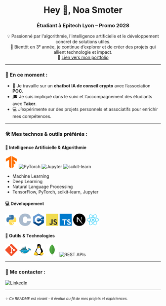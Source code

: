 <h1 align="center">Hey 👋, Noa Smoter</h1>
<h3 align="center">Étudiant à Epitech Lyon – Promo 2028</h3>

<p align="center">
💡 Passionné par l'algorithmie, l'intelligence artificielle et le développement concret de solutions utiles.<br>
🎯 Bientôt en 3ᵉ année, je continue d’explorer et de créer des projets qui allient technologie et impact.<br>
🔗 <a href="https://noasmoter.vercel.app" target="_blank">Lien vers mon portfolio</a>
</p>

---

### 🚀 En ce moment :
- 🔬 Je travaille sur un **chatbot IA de conseil crypto** avec l’association <strong>POC</strong>.
- 🎓 Je suis impliqué dans le suivi et l’accompagnement des étudiants avec <strong>Taker</strong>.
- 💻 J’expérimente sur des projets personnels et associatifs pour enrichir mes compétences.

---

### 🛠️ Mes technos & outils préférés :
#### 🧠 **Intelligence Artificielle & Algorithmie**
<p align="left">
  <img src="https://raw.githubusercontent.com/devicons/devicon/master/icons/tensorflow/tensorflow-original.svg" alt="TensorFlow" width="40"/>
  <img src="https://pytorch.org/assets/images/logo.png" alt="PyTorch" width="40"/>
  <img src="https://upload.wikimedia.org/wikipedia/commons/3/38/Jupyter_logo.svg" alt="Jupyter" width="40"/>
  <img src="https://upload.wikimedia.org/wikipedia/commons/3/31/Scikit_learn_logo_small.svg" alt="scikit-learn" width="40"/>
</p>
<ul>
  <li>Machine Learning</li>
  <li>Deep Learning</li>
  <li>Natural Language Processing</li>
  <li>TensorFlow, PyTorch, scikit-learn, Jupyter</li>
</ul>

#### 💻 **Développement**
<p align="left">
  <img src="https://raw.githubusercontent.com/devicons/devicon/master/icons/python/python-original.svg" alt="Python" width="40"/>
  <img src="https://raw.githubusercontent.com/devicons/devicon/master/icons/c/c-original.svg" alt="C" width="40"/>
  <img src="https://raw.githubusercontent.com/devicons/devicon/master/icons/cplusplus/cplusplus-original.svg" alt="C++" width="40"/>
  <img src="https://raw.githubusercontent.com/devicons/devicon/master/icons/javascript/javascript-original.svg" alt="JS" width="40"/>
  <img src="https://raw.githubusercontent.com/devicons/devicon/master/icons/typescript/typescript-original.svg" alt="TS" width="40"/>
  <img src="https://raw.githubusercontent.com/devicons/devicon/master/icons/nextjs/nextjs-original.svg" alt="Next.js" width="40"/>
  <img src="https://raw.githubusercontent.com/devicons/devicon/master/icons/react/react-original.svg" alt="React" width="40"/>
</p>

#### 🔧 **Outils & Technologies**
<p align="left">
  <img src="https://raw.githubusercontent.com/devicons/devicon/master/icons/git/git-original.svg" alt="Git" width="40"/>
  <img src="https://raw.githubusercontent.com/devicons/devicon/master/icons/docker/docker-original.svg" alt="Docker" width="40"/>
  <img src="https://raw.githubusercontent.com/devicons/devicon/master/icons/linux/linux-original.svg" alt="Linux" width="40"/>
  <img src="https://raw.githubusercontent.com/devicons/devicon/master/icons/mongodb/mongodb-original.svg" alt="MongoDB" width="40"/>
  <img src="https://img.icons8.com/external-tal-revivo-color-tal-revivo/96/000000/external-rest-api-is-an-application-programming-interface-that-conforms-to-the-rest-architectural-style-logo-color-tal-revivo.png" alt="REST APIs" width="40"/>
</p>

---

### 🤝 Me contacter :
<p align="left">
  <a href="https://linkedin.com/in/noa-smoter" target="_blank"><img src="https://raw.githubusercontent.com/rahuldkjain/github-profile-readme-generator/master/src/images/icons/Social/linked-in-alt.svg" alt="LinkedIn" width="30"/></a>
</p>

---

<sub><i>✨ Ce README est vivant – il évolue au fil de mes projets et expériences.</i></sub>
